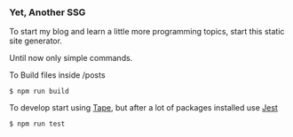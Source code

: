 ### Yet, Another SSG

To start my blog and learn a little more programming topics, start this static site generator.

Until now only simple commands.

To Build files inside /posts
```
$ npm run build
```

To develop start using [Tape](https://github.com/substack/tape), but after a lot of packages installed use [Jest](https://github.com/facebook/jest)
```
$ npm run test 
```
